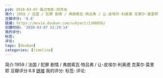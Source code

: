 ```yaml
---
pid: 2010-03-07-看过电影-四百击
简介: 1959 / 法国 / 犯罪 剧情 / 弗朗索瓦·特吕弗 / 让-皮埃尔·利奥德 克莱尔·莫里耶
豆瓣评分: '8.8'
链接: https://movie.douban.com/subject/1300056/
创建时间: '2010-03-07 22:29:14'
我的评分:
标签:
评论:
tags: [douban]
categories: [timeline]
---
```

简介:1959 / 法国 / 犯罪 剧情 / 弗朗索瓦·特吕弗 / 让-皮埃尔·利奥德 克莱尔·莫里耶
豆瓣评分:8.8
[链接](https://movie.douban.com/subject/1300056/)
我的评分:
标签:
评论:
